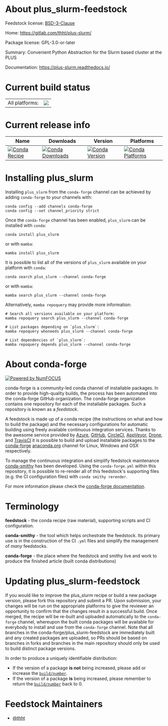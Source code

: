 About plus_slurm-feedstock
==========================

Feedstock license: [BSD-3-Clause](https://github.com/conda-forge/plus_slurm-feedstock/blob/main/LICENSE.txt)

Home: https://gitlab.com/thht/plus-slurm/

Package license: GPL-3.0-or-later

Summary: Convenient Python Abstraction for the Slurm based cluster at the PLUS

Documentation: https://plus-slurm.readthedocs.io/

Current build status
====================


<table><tr><td>All platforms:</td>
    <td>
      <a href="https://dev.azure.com/conda-forge/feedstock-builds/_build/latest?definitionId=22967&branchName=main">
        <img src="https://dev.azure.com/conda-forge/feedstock-builds/_apis/build/status/plus_slurm-feedstock?branchName=main">
      </a>
    </td>
  </tr>
</table>

Current release info
====================

| Name | Downloads | Version | Platforms |
| --- | --- | --- | --- |
| [![Conda Recipe](https://img.shields.io/badge/recipe-plus_slurm-green.svg)](https://anaconda.org/conda-forge/plus_slurm) | [![Conda Downloads](https://img.shields.io/conda/dn/conda-forge/plus_slurm.svg)](https://anaconda.org/conda-forge/plus_slurm) | [![Conda Version](https://img.shields.io/conda/vn/conda-forge/plus_slurm.svg)](https://anaconda.org/conda-forge/plus_slurm) | [![Conda Platforms](https://img.shields.io/conda/pn/conda-forge/plus_slurm.svg)](https://anaconda.org/conda-forge/plus_slurm) |

Installing plus_slurm
=====================

Installing `plus_slurm` from the `conda-forge` channel can be achieved by adding `conda-forge` to your channels with:

```
conda config --add channels conda-forge
conda config --set channel_priority strict
```

Once the `conda-forge` channel has been enabled, `plus_slurm` can be installed with `conda`:

```
conda install plus_slurm
```

or with `mamba`:

```
mamba install plus_slurm
```

It is possible to list all of the versions of `plus_slurm` available on your platform with `conda`:

```
conda search plus_slurm --channel conda-forge
```

or with `mamba`:

```
mamba search plus_slurm --channel conda-forge
```

Alternatively, `mamba repoquery` may provide more information:

```
# Search all versions available on your platform:
mamba repoquery search plus_slurm --channel conda-forge

# List packages depending on `plus_slurm`:
mamba repoquery whoneeds plus_slurm --channel conda-forge

# List dependencies of `plus_slurm`:
mamba repoquery depends plus_slurm --channel conda-forge
```


About conda-forge
=================

[![Powered by
NumFOCUS](https://img.shields.io/badge/powered%20by-NumFOCUS-orange.svg?style=flat&colorA=E1523D&colorB=007D8A)](https://numfocus.org)

conda-forge is a community-led conda channel of installable packages.
In order to provide high-quality builds, the process has been automated into the
conda-forge GitHub organization. The conda-forge organization contains one repository
for each of the installable packages. Such a repository is known as a *feedstock*.

A feedstock is made up of a conda recipe (the instructions on what and how to build
the package) and the necessary configurations for automatic building using freely
available continuous integration services. Thanks to the awesome service provided by
[Azure](https://azure.microsoft.com/en-us/services/devops/), [GitHub](https://github.com/),
[CircleCI](https://circleci.com/), [AppVeyor](https://www.appveyor.com/),
[Drone](https://cloud.drone.io/welcome), and [TravisCI](https://travis-ci.com/)
it is possible to build and upload installable packages to the
[conda-forge](https://anaconda.org/conda-forge) [anaconda.org](https://anaconda.org/)
channel for Linux, Windows and OSX respectively.

To manage the continuous integration and simplify feedstock maintenance
[conda-smithy](https://github.com/conda-forge/conda-smithy) has been developed.
Using the ``conda-forge.yml`` within this repository, it is possible to re-render all of
this feedstock's supporting files (e.g. the CI configuration files) with ``conda smithy rerender``.

For more information please check the [conda-forge documentation](https://conda-forge.org/docs/).

Terminology
===========

**feedstock** - the conda recipe (raw material), supporting scripts and CI configuration.

**conda-smithy** - the tool which helps orchestrate the feedstock.
                   Its primary use is in the construction of the CI ``.yml`` files
                   and simplify the management of *many* feedstocks.

**conda-forge** - the place where the feedstock and smithy live and work to
                  produce the finished article (built conda distributions)


Updating plus_slurm-feedstock
=============================

If you would like to improve the plus_slurm recipe or build a new
package version, please fork this repository and submit a PR. Upon submission,
your changes will be run on the appropriate platforms to give the reviewer an
opportunity to confirm that the changes result in a successful build. Once
merged, the recipe will be re-built and uploaded automatically to the
`conda-forge` channel, whereupon the built conda packages will be available for
everybody to install and use from the `conda-forge` channel.
Note that all branches in the conda-forge/plus_slurm-feedstock are
immediately built and any created packages are uploaded, so PRs should be based
on branches in forks and branches in the main repository should only be used to
build distinct package versions.

In order to produce a uniquely identifiable distribution:
 * If the version of a package **is not** being increased, please add or increase
   the [``build/number``](https://docs.conda.io/projects/conda-build/en/latest/resources/define-metadata.html#build-number-and-string).
 * If the version of a package **is** being increased, please remember to return
   the [``build/number``](https://docs.conda.io/projects/conda-build/en/latest/resources/define-metadata.html#build-number-and-string)
   back to 0.

Feedstock Maintainers
=====================

* [@thht](https://github.com/thht/)


<!-- dummy commit to enable rerendering -->

